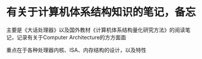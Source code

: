 # 有关于计算机体系结构知识的笔记，备忘

主要是《大话处理器》以及国外教材《计算机体系结构量化研究方法》的阅读笔记，记录有关于Computer Architecture的方方面面

重点在于各种处理器内核、ISA、内存结构的设计，以及特性